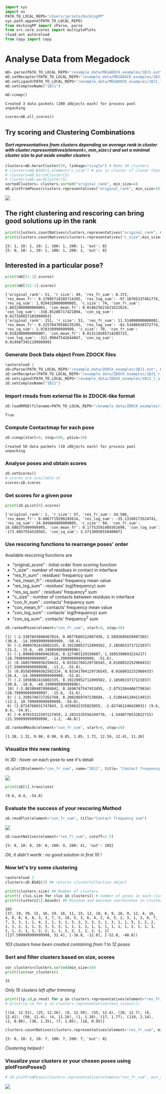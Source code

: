 

```python
import sys
import os
PATH_TO_LOCAL_REPO="/Users/jprieto/DockingPP"
sys.path.append(PATH_TO_LOCAL_REPO)
from dockingPP import zParse, parse
from src.core_scores import multiplePlots
%load_ext autoreload
from copy import copy
```

# Analyse Data from Megadock 


```python
mD= parse(PATH_TO_LOCAL_REPO+"/example_data/MEGADOCK_examples/1BJ1.out", maxPose=500)
mD.setReceptor(PATH_TO_LOCAL_REPO+"/example_data/MEGADOCK_examples/1BJ1_r_u.pdb")
mD.setLigand(PATH_TO_LOCAL_REPO+"/example_data/MEGADOCK_examples/1BJ1_l_u.pdb")
mD.setComplexName("1BJ1")
```


```python
mD.ccmap()
```

    Created 3 data packets (200 zObjects each) for process pool
    unpacking



```python
scores=mD.all_scores()
```

## Try scoring and Clustering Combinations

#### *Sort representatives from clusters depending on average rank in cluster with cluster.representatives(element=, min_size=) and set a minimal cluster size to put aside smaller clusters*


```python
clusters=mD.herarCluster(30, linkage="single") # Make 30 clusters 
# clusters=mD.BSAS(5,element="c_size") # pos in cluster if closer than 5 grid cell units from cluster representative
# clusters=mD.birchCluster(5)
# clusters=mD.wardCluster(5)
sortedClusters= clusters.sorted("original_rank", min_size=4)
mD.plotFromPoses(clusters.representatives("original_rank", min_size=4)) 
```
![](example_results/megadock.png)

## The right clustering and rescoring can bring good solutions up in the rank

```python
print(clusters.countNatives(clusters.representatives("original_rank", min_size=4)))
print(clusters.countNatives(clusters.representatives("c_size",min_size=8))) 
```

    {5: 1, 10: 1, 20: 1, 100: 1, 200: 1, 'out': 0}
    {5: 0, 10: 1, 20: 1, 100: 1, 200: 1, 'out': 0}


## Interested in a particular pose? 


```python
print(mD[51-1].scores)

print(mD[151-1].scores)
```

    {'original_rank': 51, 'r_size': 49, 'res_fr_sum': 8.372, 'res_mean_fr': 0.17085714285714285, 'res_log_sum': -97.16765337461774, 'res_sq_sum': 1.9294320000000005, 'c_size': 74, 'con_fr_sum': 1.0822960000000001, 'con_mean_fr': 0.014625621621621624, 'con_log_sum': -316.85286717421894, 'con_sq_sum': 0.017356657183999993}
    {'original_rank': 151, 'r_size': 51, 'res_fr_sum': 11.514000000000001, 'res_mean_fr': 0.22576470588235295, 'res_log_sum': -81.53486010372774, 'res_sq_sum': 2.978339999999999, 'c_size': 70, 'con_fr_sum': 0.9182800000000007, 'con_mean_fr': 0.013118285714285723, 'con_log_sum': -311.99047542644047, 'con_sq_sum': 0.014987345119999999}


### Generate Dock Data object From ZDOCK files


```python
%autoreload 2
zD=zParse(PATH_TO_LOCAL_REPO+"/example_data/ZDOCK_examples/1BJ1.out", maxPose=500)
zD.setReceptor(PATH_TO_LOCAL_REPO+"/example_data/ZDOCK_examples/1BJ1_r_u.pdb")
zD.setLigand(PATH_TO_LOCAL_REPO+"/example_data/ZDOCK_examples/1BJ1_l_u.pdb")
zD.setComplexName("1BJ1")
```

### Import rmsds from external file in ZDOCK-like format


```python
zD.loadRMSD(filename=PATH_TO_LOCAL_REPO+"/example_data/ZDOCK_examples/1BJ1.rmsds")
```




    True



### Compute Contactmap for each pose


```python
zD.ccmap(start=0, stop=500, pSize=10)
```

    Created 50 data packets (10 zObjects each) for process pool
    unpacking


### Analyse poses and obtain scores


```python
zD.setScores()
# scores are available at 
scores=zD.scores
```

### Get scores for a given pose 


```python
print(zD.pList[0].scores)
```

    {'original_rank': 1, 'r_size': 57, 'res_fr_sum': 34.586, 'res_mean_fr': 0.6067719298245614, 'res_log_sum': -35.13188173524741, 'res_sq_sum': 24.845604000000005, 'c_size': 94, 'con_fr_sum': 16.688375999999995, 'con_mean_fr': 0.17753591489361698, 'con_log_sum': -173.4957554528565, 'con_sq_sum': 3.5713095055040007}


### Use rescoring functions to rearrange poses' order
Available rescoring functions are 
 - "original_score" : initial order from scoring function
 - "r_size" : number of residues in contact in interface
 - "res_fr_sum" : residues' frequency sum
 - "res_mean_fr" : residues' frequency mean value
 - "res_log_sum" : residues' log(frequency) sum
 - "res_sq_sum" : residues' frequency<sup>2</sup> sum
 - "c_size" : number of contacts between residues in interface
 - "con_fr_sum" : contacts' frequency sum
 - "con_mean_fr" : contacts' frequency mean value
 - "con_log_sum" : contacts' log(frequency) sum
 - "con_sq_sum" : contacts' frequency<sup>2</sup> sum


```python
zD.rankedPoses(element="con_fr_sum", start=0, stop=10)
```




    [1) (-2.3387043048467024, 0.0877660312067456, 2.5892605659497265) (30.0, -14.399999999999999, -50.4),
     9) (-2.0009782416802335, 0.19220052712899582, 2.1858633717121037) (31.2, -15.6, -49.199999999999996),
     5) (-1.0908638889462818, 0.127485129156887, 1.1695390693224217) (28.799999999999997, -14.399999999999999, -51.6),
     2) (0.16057090936250432, 0.03341704129736545, 0.0168032252968433) (27.599999999999998, -13.2, -52.8),
     3) (0.055850909362502324, 0.03341704129736545, 0.0168032252968433) (26.4, -14.399999999999999, -52.8),
     7) (-2.1056982416802335, 0.19220052712899582, 2.1858633717121037) (30.0, -18.0, -49.199999999999996),
     10) (-3.082004870984042, 0.1696747547453455, -2.8753304406779834) (28.799999999999997, -15.6, -51.6),
     8) (-1.3505746727262768, 0.2002869797238684, -1.5106441284114913) (13.2, 10.799999999999999, -54.0),
     6) (2.8724760031747043, 2.4330632335825055, -2.827461246420031) (9.6, 8.4, -54.0),
     4) (-0.07815321597227459, 2.2831535556249776, -1.5440776532022715) (21.599999999999998, -1.2, -46.8)]




```python
zD.rankedRmsds(element="con_fr_sum", start=0, stop=10)
```




    [1.38, 1.32, 0.98, 0.98, 0.85, 1.05, 1.72, 12.59, 12.41, 11.26]



### Visualize this new ranking 
In 3D : hover on each pose to see it's detail


```python
zD.plot3D(element="con_fr_sum", name="1BJ1", title= "Contact frequency sum")
```
![](example_results/3Dplot_500.png)

```python
print(zD[5].translate)
```

    (9.6, 8.4, -54.0)


### Evaluate the success of your rescoring Method 


```python
zD.rmsdPlot(element="con_fr_sum", title="Contact frequency sum")
```
![](example_results/rmsdplot.png)

```python
zD.countNatives(element="res_fr_sum", cutoff=2.5) 
```




    {5: 0, 10: 0, 20: 0, 100: 9, 200: 41, 'out': 105}



*Oh, it didn't wortk : no good solution in first 10 !* 

### Now let's try some clustering 


```python
%autoreload 2
clusters=zD.BSAS(3) ## returns clusterCollection object
```


```python
print(clusters.size) ## Number of clusters
print([ clus.size for clus in clusters]) # number of poses in each cluster 
print(clusters[1].bounds) ## Minimum and maximum coordinates in cluster ([xmin,xmax],[ymin,ymax],[zmin,zmax])
```

    103
    [37, 19, 39, 15, 16, 19, 16, 11, 15, 12, 10, 6, 9, 16, 9, 12, 4, 16, 4, 6, 8, 6, 8, 3, 3, 7, 5, 10, 5, 3, 6, 4, 2, 4, 3, 2, 3, 1, 3, 6, 7, 7, 3, 3, 1, 1, 4, 2, 1, 3, 1, 3, 2, 3, 3, 2, 1, 3, 1, 1, 5, 2, 2, 2, 1, 1, 2, 1, 1, 3, 3, 3, 3, 1, 1, 1, 1, 1, 1, 1, 1, 1, 1, 2, 1, 1, 1, 1, 1, 2, 1, 1, 2, 2, 1, 1, 1, 2, 1, 1, 2, 1, 1]
    ([27.599999999999998, 32.4], [-16.8, -12.0], [-52.8, -48.0])


 *103 clusters have been created containing from 1 to 12 poses*

### Sort and filter clusters based on size, scores


```python
sor_clusters=clusters.sorted(min_size=10)
print(len(sor_clusters))
```

    15


*Only 15 clusters left after trimming*


```python
print([(p.id,p.rmsd) for p in clusters.representatives(element="res_fr_sum", min_size=10)])
# print([p.id for p in clusters.representatives(min_size=2)]) 
```

    [(14, 12.53), (25, 12.26), (8, 12.59), (55, 12.4), (20, 12.7), (6, 12.41), (50, 12.4), (4, 11.26), (1, 1.38), (17, 1.77), (119, 2.14), (2, 0.98), (30, 1.35), (7, 1.05), (18, 0.95)]



```python
clusters.countNatives(clusters.representatives(element="res_fr_sum", min_size=10), cutoff=2.5)
```




    {5: 0, 10: 2, 20: 7, 100: 7, 200: 7, 'out': 0}



*Clustering helped !* 

### Visualize your clusters or your chosen poses using plotFromPoses() 


```python
# zD.plotFromPoses(clusters.representatives(element="res_fr_sum", min_size=10))

```
![](example_results/3Dplot_clus.png)

